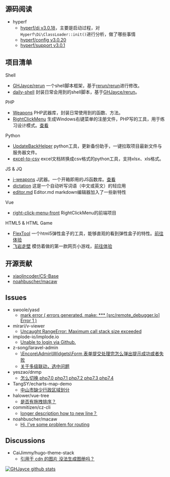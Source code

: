 
## 源码阅读
- hyperf
  - [hyperf/di v3.0.18](https://github.com/GHJayce/hyperf-di/tree/3.0.18-read)，主要是启动过程，对`Hyperf\Di\ClassLoader::init()`进行分析，做了哪些事情
  - [hyperf/config v3.0.20](https://github.com/GHJayce/hyperf-config/tree/3.0.20-read)
  - [hyperf/support v3.0.1](https://github.com/GHJayce/hyperf-support/tree/3.0.1-read)

## 项目清单
Shell
- [GHJayce/rerun](https://github.com/GHJayce/rerun/tree/feat/1.5.x) 一个shell脚本框架，基于[rerun/rerun](https://github.com/rerun/rerun)进行修改。
- [daily-shell](https://github.com/GHJayce/daily-shell/tree/feat/0.x) 封装日常会用到的shell脚本，基于[GHJayce/rerun](https://github.com/GHJayce/rerun/tree/feat/1.5.x)。

PHP
- [Weapons](https://github.com/GHJayce/Weapons) PHP武器库，封装日常使用到的函数、方法。
- [RightClickMenu](https://github.com/GHJayce/RightClickMenu) 生成Windows右键菜单的注册文件，PHP写的工具，用于练习设计模式。[查看](https://ghbjayce.github.io/RightClickMenu/)

Python
- [UpdateBackHelper](https://github.com/GHJayce/UpdateBackHelper) python工具，更新备份助手，一键拉取项目最新文件与服务器文件。
- [excel-to-csv](https://github.com/GHJayce/excel-to-csv) excel文档转换成csv格式的python工具，支持xlsx、xls格式。

JS & JQ
- [j-weapons](https://github.com/GHJayce/j-weapons) J武器。一个开箱即用的JS函数库。[查看](https://ghbjayce.github.io/j-weapons/)
- [dictation](https://github.com/GHJayce/dictation) 这是一个自动听写词语（中文或英文）的轻应用
- [editor.md](https://github.com/GHJayce/editor.md) Editor.md markdown编辑器加入了一些新特性

Vue
- [right-click-menu-front](https://github.com/GHJayce/right-click-menu-front) RightClickMenu的前端项目

HTML5 & HTML Game
- [FlexTool](https://github.com/GHJayce/FlexTool) 一个html5弹性盒子的工具，能够直观的看到弹性盒子的特性。[前往体验](https://ghbjayce.github.io/FlexTool/)
- [飞岩走壁](https://github.com/GHJayce/flying-rock-game) 模仿着做的第一款网页小游戏，[前往体验](https://ghbjayce.github.io/flying-rock-game)

## 开源贡献
- [xiaolincoder/CS-Base](https://github.com/xiaolincoder/CS-Base)
- [noahbuscher/macaw](https://github.com/noahbuscher/macaw)

## Issues
- swoole/yasd
  - [mark error ( errors generated. make: *** [src/remote_debugger.lo] Error 1 )](https://github.com/swoole/yasd/issues/184)
- mirari/v-viewer
  - [Uncaught RangeError: Maximum call stack size exceeded](https://github.com/mirari/v-viewer/issues/181)
- implode-io/implode.io
  - [Unable to login via Github.](https://github.com/implode-io/implode.io/issues/18)
- z-song/laravel-admin
  - [\Encore\Admin\Widgets\Form 表单提交处理完怎么弹出提示成功或者失败](https://github.com/z-song/laravel-admin/issues/1766)
  - [关于多级联动，选中问题](https://github.com/z-song/laravel-admin/issues/5070)
- yeszao/dnmp
  - [怎么切换 php7.0 php7.1 php7.2 php7.3 php7.4](https://github.com/yeszao/dnmp/issues/313)
- TangSY/echarts-map-demo
  - [中山市缺少行政区域划分](https://github.com/TangSY/echarts-map-demo/issues/4)
- halower/vue-tree
  - [是否有拖拽排序？](https://github.com/halower/vue-tree/issues/136)
- commitizen/cz-cli
  - [longer description how to new line？](https://github.com/commitizen/cz-cli/issues/580)
- noahbuscher/macaw
  - [Hi, I've some problem for routing](https://github.com/noahbuscher/macaw/issues/73)

## Discussions
- CaiJimmy/hugo-theme-stack
  - [引用于 cdn 的图片 没法生成图册吗？](https://github.com/CaiJimmy/hugo-theme-stack/discussions/659)

[![GHJayce github stats](https://github-readme-stats.vercel.app/api?username=GHJayce&theme=default&show_icons=true&bg_color=30,337edd,6491c7&title_color=fff&text_color=fff&icon_color=ffffff&include_all_commits=false)](https://github.com/GHJayce)


<!-- 主页访问量<br> -->

<!-- ![](https://profile-counter.glitch.me/GHJayce/count.svg) -->

